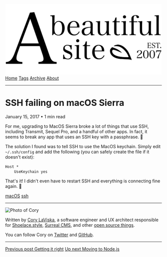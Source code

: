 <a href="../../index.html" class="header-link"><img src="../../images/logos/wordmark.svg" alt="A Beautiful Site" class="wordmark" /></a> <a href="../../index.html" class="nav-item">Home</a> <a href="../../tags/index.html" class="nav-item">Tags</a> <a href="../index.html" class="nav-item">Archive</a> <a href="../../about/index.html" class="nav-item">About</a>

---

# SSH failing on macOS Sierra

January 15, 2017 • 1 min read

For me, upgrading to MacOS Sierra broke a lot of things that use SSH, including Transmit, Sequel Pro, and a handful of other apps. In fact, it seems to break any app that uses an SSH key with a passphrase. 🤔

The solution I found was to tell SSH to use the MacOS keychain. Simply edit `~/.ssh/config` and add the following (you can safely create the file if it doesn't exist):

    Host *
        UseKeychain yes

That's it! I didn't even have to restart SSH and everything is connecting fine again. 💪

<a href="../../tags/macOS/index-2.html" class="post-tag">macOS</a> <a href="../../tags/ssh/index.html" class="post-tag">ssh</a>

---

<img src="http://0.gravatar.com/avatar/bf1b3b95fd5b096a3592247c29667b33?s=512" alt="Photo of Cory" class="avatar avatar-small" />

Written by [Cory LaViska](../../index-4.html), a software engineer and UX architect responsible for [Shoelace.style](https://shoelace.style/), [Surreal CMS](https://www.surrealcms.com/), and other [open source things](https://github.com/claviska).

You can follow Cory on [Twitter](https://twitter.com/bgooonz) and [GitHub](https://github.com/claviska).

---

<a href="../getting-it-right/index.html" class="post-nav-previous"><span class="small">Previous post</span> Getting it right</a> <a href="../moving-to-nodejs/index.html" class="post-nav-next"><span class="small">Up next</span> Moving to Node.js</a>
